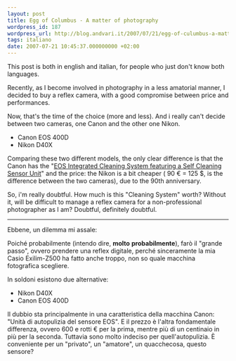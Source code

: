 ```yaml
---
layout: post
title: Egg of Columbus - A matter of photography
wordpress_id: 187
wordpress_url: http://blog.andvari.it/2007/07/21/egg-of-culumbus-a-matter-of-photography/
tags: italiano
date: 2007-07-21 10:45:37.000000000 +02:00
---
```

This post is both in english and italian, for people who just don't know both languages.

Recently, as I become involved in photography in a less amatorial manner, I decided to buy a reflex camera, with a good compromise between price and performances.

Now, that's the time of the choice (more and less). And i really can't decide between two cameras, one Canon and the other one Nikon.
<ul>
	<li>Canon EOS 400D</li>
	<li>Nikon D40X</li>
</ul>
Comparing these two different models, the only clear difference is that the Canon has the "<span class="main_txt"><a href="http://www.usa.canon.com/consumer/controller?act=ModelFeaturesTabAct&amp;fcategoryid=139&amp;modelid=14256&amp;pageno=3">EOS Integrated Cleaning System featuring a Self Cleaning Sensor Unit</a>" and the price: the Nikon is a bit cheaper ( 90 € = 125 $, is the difference between the two cameras), due to the 90th anniversary.</span>

So, i'm really doubtful. How much is this "Cleaning System" worth? Without it, will be difficult to manage a reflex camera for a non-professional photographer as I am?
Doubtful, definitely doubtful.

<hr />Ebbene, un dilemma mi assale:

Poiché probabilmente (intendo dire, <strong>molto</strong> <strong>probabilmente</strong>), farò il "grande passo", ovvero prendere una reflex digitale, perché sinceramente la mia Casio Exilim-Z500 ha fatto anche troppo, non so quale macchina fotografica scegliere.

In soldoni esistono due alternative:
<ul>
	<li>Nikon D40X</li>
	<li>Canon EOS 400D</li>
</ul>
Il dubbio sta principalmente in una caratteristica della macchina Canon: "Unità di autopulizia del sensore EOS". E il prezzo è l'altra fondamentale differenza, ovvero 600 e rotti € per la prima, mentre più di un centinaio in più per la seconda.
Tuttavia sono molto indeciso per quell'autopulizia. È conveniente per un "privato", un "amatore", un quacchecosa, questo sensore?
